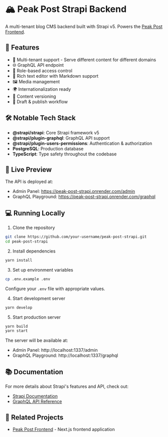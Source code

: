 # 🏔️ Peak Post Strapi Backend

A multi-tenant blog CMS backend built with Strapi v5. Powers the [Peak Post Frontend](https://github.com/daffaalex22/peak-post).

## 🌟 Features

- 📱 Multi-tenant support - Serve different content for different domains
- 🌐 GraphQL API endpoint
- 🔐 Role-based access control
- 📝 Rich text editor with Markdown support
- 🖼️ Media management
- 🌍 Internationalization ready
- 🔄 Content versioning
- 🎯 Draft & publish workflow

## 🛠️ Notable Tech Stack

- **@strapi/strapi**: Core Strapi framework v5
- **@strapi/plugin-graphql**: GraphQL API support
- **@strapi/plugin-users-permissions**: Authentication & authorization
- **PostgreSQL**: Production database
- **TypeScript**: Type safety throughout the codebase

## 🚀 Live Preview

The API is deployed at:
- Admin Panel: https://peak-post-strapi.onrender.com/admin
- GraphQL Playground: https://peak-post-strapi.onrender.com/graphql

## 💻 Running Locally

1. Clone the repository
```bash
git clone https://github.com/your-username/peak-post-strapi.git
cd peak-post-strapi
```

2. Install dependencies
```bash
yarn install
```

3. Set up environment variables
```bash
cp .env.example .env
```
Configure your `.env` file with appropriate values.

4. Start development server
```bash
yarn develop
```

5. Start production server
```bash
yarn build
yarn start
```

The server will be available at:
- Admin Panel: http://localhost:1337/admin
- GraphQL Playground: http://localhost:1337/graphql

## 📚 Documentation

For more details about Strapi's features and API, check out:
- [Strapi Documentation](https://docs.strapi.io)
- [GraphQL API Reference](https://docs.strapi.io/dev-docs/plugins/graphql)

## 🔗 Related Projects

- [Peak Post Frontend](https://github.com/daffaalex22/peak-post) - Next.js frontend application
